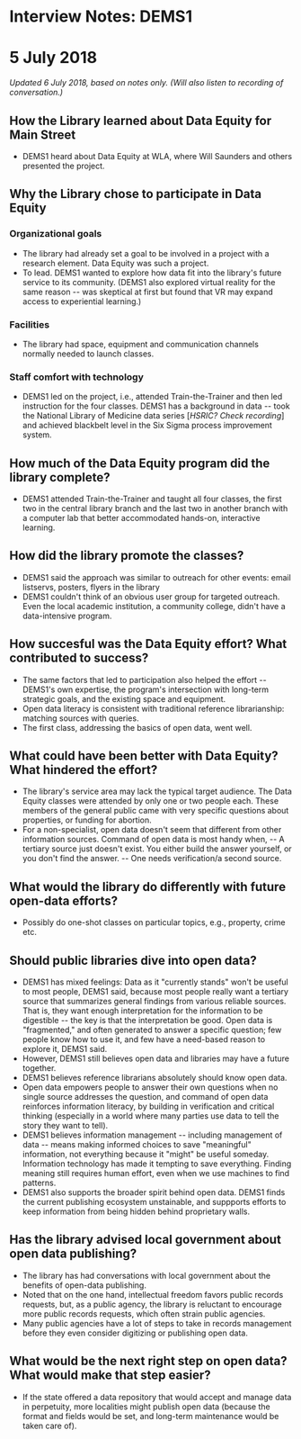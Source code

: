 #  Interview Notes: DEMS1
#  5 July 2018
*Updated 6 July 2018, based on notes only. (Will also listen to recording of conversation.)*

## How the Library learned about Data Equity for Main Street
- DEMS1 heard about Data Equity at WLA, where Will Saunders and others presented the project.

## Why the Library chose to participate in Data Equity
### Organizational goals
- The library had already set a goal to be involved in a project with a research element. Data Equity was such a project.
- To lead. DEMS1 wanted to explore how data fit into the library's future service to its community. (DEMS1 also explored virtual reality for the same reason -- was skeptical at first but found that VR may expand access to experiential learning.)
### Facilities
- The library had space, equipment and communication channels normally needed to launch classes.
### Staff comfort with technology
- DEMS1 led on the project, i.e., attended Train-the-Trainer and then led instruction for the four classes. DEMS1 has a background in data -- took the National Library of Medicine data series [*HSRIC? Check recording*] and achieved blackbelt level in the Six Sigma process improvement system. 

## How much of the Data Equity program did the library complete?
- DEMS1 attended Train-the-Trainer and taught all four classes, the first two in the central library branch and the last two in another branch with a computer lab that better accommodated hands-on, interactive learning.

## How did the library promote the classes?
- DEMS1 said the approach was similar to outreach for other events: email listservs, posters, flyers in the library
- DEMS1 couldn't think of an obvious user group for targeted outreach. Even the local academic institution, a community college, didn't have a data-intensive program. 

## How succesful was the Data Equity effort? What contributed to success?
- The same factors that led to participation also helped the effort -- DEMS1's own expertise, the program's intersection with long-term strategic goals, and the existing space and equipment. 
- Open data literacy is consistent with traditional reference librarianship: matching sources with queries. 
- The first class, addressing the basics of open data, went well. 

## What could have been better with Data Equity? What hindered the effort?
- The library's service area may lack the typical target audience. The Data Equity classes were attended by only one or two people each. These members of the general public came with very specific questions about properties, or funding for abortion. 
- For a non-specialist, open data doesn't seem that different from other information sources. Command of open data is most handy when,
-- A tertiary source just doesn't exist. You either build the answer yourself, or you don't find the answer.
-- One needs verification/a second source. 

## What would the library do differently with future open-data efforts?
- Possibly do one-shot classes on particular topics, e.g., property, crime etc. 

## Should public libraries dive into open data?
- DEMS1 has mixed feelings: Data as it "currently stands" won't be useful to most people, DEMS1 said, because most people really want a tertiary source that summarizes general findings from various reliable sources. That is, they want enough interpretation for the information to be digestible -- the key is that the interpretation be good. Open data is "fragmented," and often generated to answer a specific question; few people know how to use it, and few have a need-based reason to explore it, DEMS1 said. 
- However, DEMS1 still believes open data and libraries may have a future together. 
- DEMS1 believes reference librarians absolutely should know open data. 
- Open data empowers people to answer their own questions when no single source addresses the question, and command of open data reinforces information literacy, by building in verification and critical thinking (especially in a world where many parties use data to tell the story they want to tell).
- DEMS1 believes information management -- including management of data -- means making informed choices to save "meaningful" information, not everything because it "might" be useful someday. Information technology has made it tempting to save everything. Finding meaning still requires human effort, even when we use machines to find patterns. 
- DEMS1 also supports the broader spirit behind open data. DEMS1 finds the current publishing ecosystem unstainable, and suppports efforts to keep information from being hidden behind proprietary walls.

## Has the library advised local government about open data publishing?
- The library has had conversations with local government about the benefits of open-data publishing. 
- Noted that on the one hand, intellectual freedom favors public records requests, but, as a public agency, the library is reluctant to encourage more public records requests, which often strain public agencies. 
- Many public agencies have a lot of steps to take in records management before they even consider digitizing or publishing open data. 

## What would be the next right step on open data? What would make that step easier?
- If the state offered a data repository that would accept and manage data in perpetuity, more localities might publish open data (because the format and fields would be set, and long-term maintenance would be taken care of).



 
